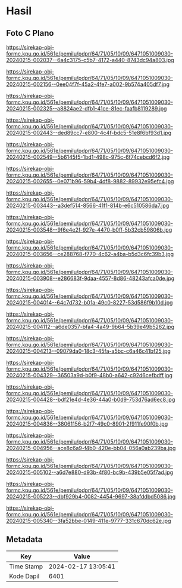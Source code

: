# Hasil

## Foto C Plano

https://sirekap-obj-formc.kpu.go.id/561e/pemilu/pdpr/64/71/05/10/09/6471051009030-20240215-002037--6a4c3175-c5b7-4172-a440-8743dc94a803.jpg

https://sirekap-obj-formc.kpu.go.id/561e/pemilu/pdpr/64/71/05/10/09/6471051009030-20240215-002156--0ee04f7f-45a2-4fe7-a002-9b574a405df7.jpg

https://sirekap-obj-formc.kpu.go.id/561e/pemilu/pdpr/64/71/05/10/09/6471051009030-20240215-002325--a8824ae2-dfb1-41ce-81ec-faafb8119289.jpg

https://sirekap-obj-formc.kpu.go.id/561e/pemilu/pdpr/64/71/05/10/09/6471051009030-20240215-002443--ded89cc7-e800-4c4f-bdc5-51e8f6bf93d1.jpg

https://sirekap-obj-formc.kpu.go.id/561e/pemilu/pdpr/64/71/05/10/09/6471051009030-20240215-002549--5b6145f5-1bd1-498c-975c-6f74cebcd6f2.jpg

https://sirekap-obj-formc.kpu.go.id/561e/pemilu/pdpr/64/71/05/10/09/6471051009030-20240215-002655--0e071b96-59b4-4df8-9882-89932e95efc4.jpg

https://sirekap-obj-formc.kpu.go.id/561e/pemilu/pdpr/64/71/05/10/09/6471051009030-20240215-003443--a3def514-8566-41f1-814b-e6c510586da7.jpg

https://sirekap-obj-formc.kpu.go.id/561e/pemilu/pdpr/64/71/05/10/09/6471051009030-20240215-003548--9f6e4e2f-927e-4470-b0ff-5b32cb59806b.jpg

https://sirekap-obj-formc.kpu.go.id/561e/pemilu/pdpr/64/71/05/10/09/6471051009030-20240215-003656--ce288768-f770-4c62-a4ba-b5d3c6fc39b3.jpg

https://sirekap-obj-formc.kpu.go.id/561e/pemilu/pdpr/64/71/05/10/09/6471051009030-20240215-003908--e286683f-9daa-4557-8d86-48243afca0de.jpg

https://sirekap-obj-formc.kpu.go.id/561e/pemilu/pdpr/64/71/05/10/09/6471051009030-20240215-004014--64c7d732-b01a-49c0-8227-53d586f9b10d.jpg

https://sirekap-obj-formc.kpu.go.id/561e/pemilu/pdpr/64/71/05/10/09/6471051009030-20240215-004112--a6de0357-bfa4-4a49-9b64-5b39e49b5262.jpg

https://sirekap-obj-formc.kpu.go.id/561e/pemilu/pdpr/64/71/05/10/09/6471051009030-20240215-004213--09079da0-18c3-45fa-a5bc-c6a46c41bf25.jpg

https://sirekap-obj-formc.kpu.go.id/561e/pemilu/pdpr/64/71/05/10/09/6471051009030-20240215-004329--36503a9d-b0f9-48b0-a642-c92d6cefbdff.jpg

https://sirekap-obj-formc.kpu.go.id/561e/pemilu/pdpr/64/71/05/10/09/6471051009030-20240215-004428--bdf21e4d-4e36-44a0-b0d9-753d76ad6ec8.jpg

https://sirekap-obj-formc.kpu.go.id/561e/pemilu/pdpr/64/71/05/10/09/6471051009030-20240215-004836--38061156-b2f7-49c0-8901-2f911fe90f0b.jpg

https://sirekap-obj-formc.kpu.go.id/561e/pemilu/pdpr/64/71/05/10/09/6471051009030-20240215-004956--ace8c6a9-f4b0-420e-bb04-056a0ab239ba.jpg

https://sirekap-obj-formc.kpu.go.id/561e/pemilu/pdpr/64/71/05/10/09/6471051009030-20240215-005102--a6d7e880-d93b-4f80-bc9b-439b5e05f7ad.jpg

https://sirekap-obj-formc.kpu.go.id/561e/pemilu/pdpr/64/71/05/10/09/6471051009030-20240215-005223--dbf929b4-0082-4454-9697-38afddbd5086.jpg

https://sirekap-obj-formc.kpu.go.id/561e/pemilu/pdpr/64/71/05/10/09/6471051009030-20240215-005340--3fa52bbe-0149-411e-9777-331c670dc62e.jpg


## Metadata

| Key        | Value               |
| ---------- | ------------------- |
| Time Stamp | 2024-02-17 13:05:41 |
| Kode Dapil | 6401                |



